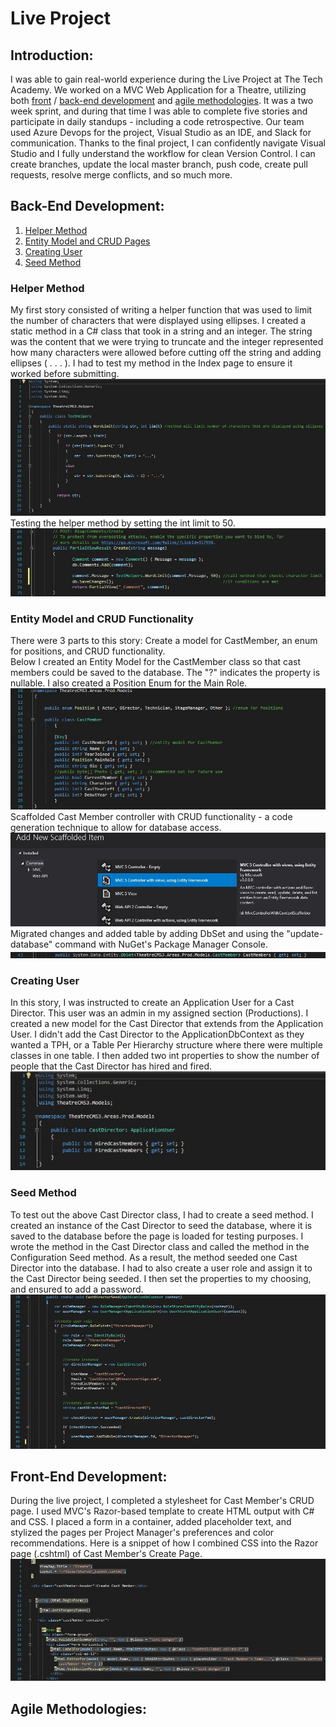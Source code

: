 # Live Project
## Introduction:
I was able to gain real-world experience during the Live Project at The Tech Academy. We worked on a MVC Web Application for a Theatre, utilizing both [front](#front-end-development) / [back-end development](#back-end-development) and [agile methodologies](#agile-methodologies). It was a two week sprint, and during that time I was able to complete five stories and participate in daily standups - including a code retrospective. Our team used Azure Devops for the project, Visual Studio as an IDE, and Slack for communication. Thanks to the final project, I can confidently navigate Visual Studio and I fully understand the workflow for clean Version Control. I can create branches, update the local master branch, push code, create pull requests, resolve merge conflicts, and so much more.
## Back-End Development:
1. [Helper Method](#helper-method)
2. [Entity Model and CRUD Pages](#entity-model-and-crud-functionality)
3. [Creating User](#creating-user)
4. [Seed Method](#seed-method)
### Helper Method
My first story consisted of writing a helper function that was used to limit the number of characters that were displayed using ellipses. I created a static method in a C# class that took in a string and an integer. The string was the content that we were trying to truncate and the integer represented how many characters were allowed before cutting off the string and adding ellipses ( . . . ). I had to test my method in the Index page to ensure it worked before submitting. 
![alt text](https://github.com/bstarika/LiveProject/blob/main/HelperMethod.jpg?raw=true)
Testing the helper method by setting the int limit to 50.
![alt text](https://github.com/bstarika/LiveProject/blob/main/TestingHelperMethod.jpg?raw=true)
### Entity Model and CRUD Functionality
There were 3 parts to this story: Create a model for CastMember, an enum for positions, and CRUD functionality. <br>
Below I created an Entity Model for the CastMember class so that cast members could be saved to the database. The "?" indicates the property is nullable. I also created a Position Enum for the Main Role.
![alt text](https://github.com/bstarika/LiveProject/blob/main/EntityModelandEnum.jpg?raw=true) <br>
Scaffolded Cast Member controller with CRUD functionality - a code generation technique to allow for database access.
![alt text](https://github.com/bstarika/LiveProject/blob/main/CRUDScaffolding.jpg?raw=true) <br>
Migrated changes and added table by adding DbSet and using the "update-database" command with NuGet's Package Manager Console.
![alt text](https://github.com/bstarika/LiveProject/blob/main/UpdateDatabase.jpg?raw=true)
### Creating User 
In this story, I was instructed to create an Application User for a Cast Director. This user was an admin in my assigned section (Productions). I created a new model for the Cast Director that extends from the Application User. I didn't add the Cast Director to the ApplicationDbContext as they wanted a TPH, or a Table Per Hierarchy structure where there were multiple classes in one table. I then added two int properties to show the number of people that the Cast Director has hired and fired.
![alt text](https://github.com/bstarika/LiveProject/blob/main/CastDirectorUser.jpg?raw=true)
### Seed Method
To test out the above Cast Director class, I had to create a seed method. I created an instance of the Cast Director to seed the database, where it is saved to the database before the page is loaded for testing purposes. I wrote the method in the Cast Director class and called the method in the Configuration Seed method. As a result, the method seeded one Cast Director into the database. I had to also create a user role and assign it to the Cast Director being seeded. I then set the properties to my choosing, and ensured to add a password. 
![alt text](https://github.com/bstarika/LiveProject/blob/main/SeedMethod.jpg?raw=true)
## Front-End Development:
During the live project, I completed a stylesheet for Cast Member's CRUD page. I used MVC's Razor-based template to create HTML output with C# and CSS. I placed a form in a container, added placeholder text, and stylized the pages per Project Manager's preferences and color recommendations. Here is a snippet of how I combined CSS into the Razor page (.cshtml) of Cast Member's Create Page. 
![alt text](https://github.com/bstarika/LiveProject/blob/main/StyleSheet.jpg?raw=true)
## Agile Methodologies:
